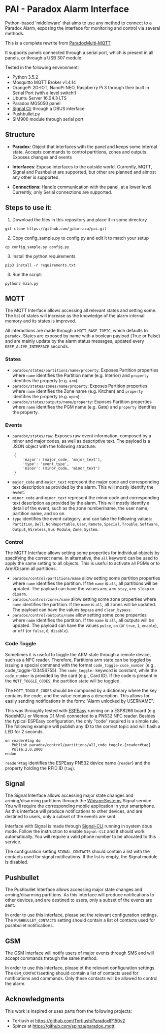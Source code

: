 # PAI - Paradox Alarm Interface

Python-based 'middleware' that aims to use any method to connect to a Paradox Alarm, exposing the interface for monitoring and control via several methods.

This is a complete rewrite from [ParadoxMulti-MQTT](https://github.com/jpbarraca/ParadoxMulti-MQTT)

It supports panels connected through a serial port, which is present in all panels, or through a USB 307 module.


Tested in the following environment:

* Python 3.5.2
* Mosquitto MQTT Broker v1.4.14
* OrangePi 2G-IOT, NanoPi NEO, Raspberry Pi 3 through their built in Serial Port (with a level switch!)
* Ubuntu Server 16.04.3 LTS
* Paradox MG5050 panel
* [Signal Cli](https://github.com/AsamK/signal-cli) through a DBUS interface
* Pushbullet.py
* SIM900 module through serial port


## Structure

* __Paradox__: Object that interfaces with the panel and keeps some internal state. Accepts commands to control partitions, zones and outputs. Exposes changes and events

* __Interfaces__: Expose interfaces to the outside world. Currently, MQTT, Signal and Pushbullet are supported, but other are planned and almost any other is supported.

* __Connections__: Handle communication with the panel, at a lower level. Currently, only Serial connections are supported.


## Steps to use it:
1.  Download the files in this repository and place it in some directory
```
git clone https://github.com/jpbarraca/pai.git
```

2.  Copy config_sample.py to config.py and edit it to match your setup
```
cp config_sample.py config.py
```

3.  Install the python requirements

```
pip3 install -r requirements.txt
```
3.  Run the script: 
```
python3 main.py
```



## MQTT

The MQTT Interface allows accessing all relevant states and setting some. The list of states will increase as the knowledge of the alarm internal memory and its states is improved.

All interactions are made through a ```MQTT_BASE_TOPIC```, which defaults to ```paradox```. States are exposed by name with a boolean payload (True or False) and are mainly update by the alarm status messages, updated every ```KEEP_ALIVE_INTERFACE``` seconds.

### States 
* ```paradox/states/partitions/name/property```: Exposes Partition properties where ```name``` identifies the Partition name (e.g. Interior) and ```property``` identifies the property (e.g. ```arm```). 
* ```paradox/states/zones/name/property```: Exposes Partition properties where ```name``` identifies the Zone name (e.g. Kitchen) and ```property``` identifies the property (e.g. ```open```). 
* ```paradox/states/outputs/name/property```: Exposes Partition properties where ```name``` identifies the PGM name (e.g. Gate) and ```property``` identifies the property.

### Events
* ```paradox/states/raw```: Exposes raw event information, composed by a minor and major codes, as well as descriptive text. The payload is a JSON object with the following structure:
```
    {
        'major': (major_code, 'major_text'), 
        'type': 'event_type', 
        'minor': (minor_code, 'minor_text')
    }

```

* ```major_code```  and ```major_text``` represent the major code and corresponding text description as provided by the alarm. This will mostly identify the event.
* ```minor_code```  and ```minor_text``` represent the minor code and corresponding text description as provided by the alarm. This will mostly identify a detail of the event, such as the zone number/name, the user name, partition name, and so on.
* ```type``` identifies the event category, and can take the following values: ```Partition```, ```Bell```, ```NonReportable```, ```User```, ```Remote```, ```Special```, ```Trouble```, ```Software```, ```Output```, ```Wireless```, ```Bus Module```, ```Zone```, ```System```.


### Control

The MQTT Interface allows setting some properties for individual objects by specifying the correct name. In alternative, the ```all``` keyword can be used to apply the same setting to all objects. This is useful to activate all PGMs or to Arm/Disarm all partitions.

* ```paradox/control/partitions/name``` allow setting some partition properties where ```name``` identifies the partition. If the ```name``` is ```all```, all partitions will be updated. The payload can have the values ```arm```, ```arm_stay```, ```arm_sleep``` or ```disarm```.
* ```paradox/control/zones/name``` allow setting some zone properties where ```name``` identifies the partition. If the ```name``` is ```all```, all zones will be updated. The payload can have the values ```bypass``` and ```clear_bypass```.
* ```paradox/control/outputs/name``` allow setting some zone properties where ```name``` identifies the partition. If the ```name``` is ```all```, all outputs will be updated. The payload can have the values ```pulse```, ```on``` (or ```true```, ```1```, ```enable```), or ```off``` (or ```false```, ```0```, ```disable```).


### Code Toggle

Sometimes it is useful to toggle the ARM state through a remote device, such as a NFC reader. Therefore, Partitions arm state can be toggled by issuing a special command with the format ```code_toggle-code_number``` (e.g., code_toggle-123456755). The ```code_toggle-``` keyword is constant, while the ```code_number``` is provided by the card (e.g., Card ID). If the code is present in the ```MQTT_TOGGLE_CODES```, the partition state will be toggled.

The ```MQTT_TOGGLE_CODES``` should be composed by a dictionary where the key contains the code, and the value contains a description. This allows for easily sending notifications in the form: "Alarm unlocked by USERNAME".

This was throughly tested with [ESPEasy](https://www.letscontrolit.com/) running on a ESP8266 board (e.g. NodeMCU or Wemos D1 Mini) connected to a PN532 NFC reader.
Besides the typical ESPEasy configuration, the only "code" required is a simple rule. The following example will publish any ID to the correct topic and will flash a LED for 2 seconds.

```
on reader#tag do
   Publish paradox/control/partitions/all,code_toggle-[reader#tag]
   Pulse,2,0,2000
endon
```

```reader#tag``` identifies the ESPEasy PN532 device name (```reader```) and the property holding the RFID ID (```tag```).


## Signal

The Signal Interface allows accessing major state changes and arming/disarming partitions through the [WhisperSystems](https://www.whispersystems.org/) Signal service. You will require the corresponding mobile application in your smartphone. As this interface will produce notifications to other devices, and are destined to users, only a subset of the events are sent.

Interface with Signal is made through [Signal-CLI](https://github.com/AsamK/signal-cli) running in system dbus mode. Follow the instruction to enable ```Signal-CLI``` and it should work automatically. You will require a valid phone number to be allocated to this service.

The configuration setting ```SIGNAL_CONTACTS``` should contain a list with the contacts used for signal notifications. If the list is empty, the Signal module is disabled.


## Pushbullet

The Pushbullet Interface allows accessing major state changes and arming/disarming partitions. As this interface will produce notifications to other devices, and are destined to users, only a subset of the events are sent.

In order to use this interface, please set the relevant configuration settings. The ```PUSHBULLET_CONTACTS``` setting should contain a list of contacts used for pushbullet notifications.

## GSM

The GSM Interface will notify users of major events through SMS and will accept commands through the same method.

In order to use this interface, please et the relevant configuration settings. The ```GSM_CONTACTS```setting should contain a list of contacts used for notifications and commands. Only these contacts will be allowed to control the alarm.

## Acknowledgments

This work is inspired or uses parts from the following projects:

* Tertiush at https://github.com/Tertiush/ParadoxIP150v2
* Spinza at https://github.com/spinza/paradox_mqtt
